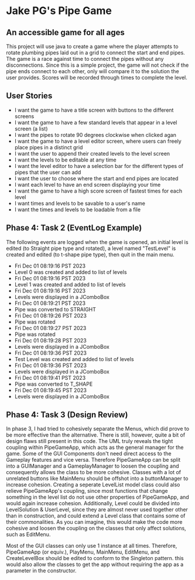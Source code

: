 # Jake PG's Pipe Game

## An accessible game for all ages

This project will use java to create a game where the player attempts to rotate plumbing pipes laid out in a grid to
connect the start and end pipes. The game is a race against time to connect the pipes without any disconnections. 
Since this is a simple project, the game will not check if the pipe ends connect to each other, only will compare it to 
the solution the user provides. Scores will be recorded through times to complete the level. 

## User Stories

- I want the game to have a title screen with buttons to the different screens
- I want the game to have a few standard levels that appear in a level screen (a list) 
- I want the pipes to rotate 90 degrees clockwise when clicked agan 
- I want the game to have a level editor screen, where users can freely place pipes in a distinct grid
- I want the user to append their created levels to the level screen
- I want the levels to be editable at any time
- I want the level editor to have a selection bar for the different types of pipes that the user can add
- I want the user to choose where the start and end pipes are located
- I want each level to have an end screen displaying your time
- I want the game to have a high score screen of fastest times for each level
- I want times and levels to be savable to a user's name 
- I want the times and levels to be loadable from a file

## Phase 4: Task 2 (EventLog Example)

The following events are logged when the game is opened, an initial level is edited (to Straight pipe type and rotated),
a level named "TestLevel" is created and edited (to t-shape pipe type), then quit in the main menu.

- Fri Dec 01 08:19:16 PST 2023 
- Level 0 was created and added to list of levels
- Fri Dec 01 08:19:16 PST 2023
- Level 1 was created and added to list of levels
- Fri Dec 01 08:19:16 PST 2023
- Levels were displayed in a JComboBox
- Fri Dec 01 08:19:21 PST 2023
- Pipe was converted to STRAIGHT
- Fri Dec 01 08:19:26 PST 2023
- Pipe was rotated
- Fri Dec 01 08:19:27 PST 2023
- Pipe was rotated
- Fri Dec 01 08:19:28 PST 2023
- Levels were displayed in a JComboBox
- Fri Dec 01 08:19:36 PST 2023
- Test Level was created and added to list of levels
- Fri Dec 01 08:19:36 PST 2023
- Levels were displayed in a JComboBox
- Fri Dec 01 08:19:41 PST 2023
- Pipe was converted to T_SHAPE
- Fri Dec 01 08:19:45 PST 2023
- Levels were displayed in a JComboBox

## Phase 4: Task 3 (Design Review)

In phase 3,
I had tried to cohesively separate the Menus, which did prove to be more effective than the alternative. There is
still, however, quite a bit of design flaws still present in this code.
The UML truly reveals the tight coupling within PipeGameApp, which acts as the general manager for the game. 
Some of the GUI Components don't need direct access to the Gameplay features and vice versa. Therefore PipeGameApp 
can be split into a GUIManager and a GameplayManager to loosen the coupling and consequently allows the
class to be more cohesive. Classes with a lot of unrelated buttons like MainMenu should be offshot into a buttonManager 
to increase cohesion. Creating a seperate LevelList model class could also relieve PipeGameApp's coupling, since
most functions that change something in the level list do not use other properties of PipeGameApp, and would again 
increase cohesion. Additionally, Level could be divided into LevelSolution & UserLevel, since they are almost never 
used together other than in construction, and could extend a Level class that contains some of their commonalities. 
As you can imagine, this would make the code more cohesive and loosen the coupling on the classes that only affect
solutions, such as EditMenu.

Most of the GUI classes can only use 1 instance at all times. Therefore, PipeGameApp (or equiv.), 
PlayMenu, MainMenu, EditMenu, and CreateLevelBox should be edited to conform to the Singleton pattern. this would also
allow the classes to get the app without requiring the app as a parameter in the constructor.
